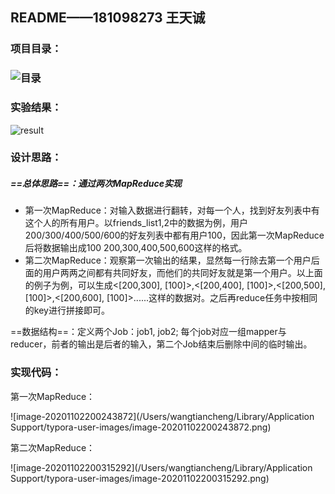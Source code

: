 ## README——181098273 王天诚

### 项目目录：

### ![目录](/Users/wangtiancheng/Documents/金融大数据/homework/hw6/pic/目录.png)







### 实验结果：

![result](/Users/wangtiancheng/Documents/金融大数据/homework/hw6/pic/result.png)



### 设计思路：

##### ==总体思路==：通过两次MapReduce实现

- 第一次MapReduce：对输入数据进行翻转，对每一个人，找到好友列表中有这个人的所有用户。以friends_list1,2中的数据为例，用户200/300/400/500/600的好友列表中都有用户100，因此第一次MapReduce后将数据输出成100  200,300,400,500,600这样的格式。
- 第二次MapReduce：观察第一次输出的结果，显然每一行除去第一个用户后面的用户两两之间都有共同好友，而他们的共同好友就是第一个用户。以上面的例子为例，可以生成<[200,300], [100]>,<[200,400], [100]>,<[200,500], [100]>,<[200,600], [100]>......这样的数据对。之后再reduce任务中按相同的key进行拼接即可。

==数据结构==：定义两个Job：job1, job2; 每个job对应一组mapper与reducer，前者的输出是后者的输入，第二个Job结束后删除中间的临时输出。



### 实现代码：

第一次MapReduce：

![image-20201102200243872](/Users/wangtiancheng/Library/Application Support/typora-user-images/image-20201102200243872.png)



第二次MapReduce：

![image-20201102200315292](/Users/wangtiancheng/Library/Application Support/typora-user-images/image-20201102200315292.png)





